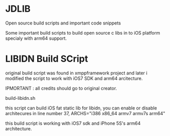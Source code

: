 JDLIB
=====

Open source build scripts and important code snippets

Some important build scripts to build open source c libs in to iOS platform specialy with arm64 support.

LIBIDN Build SCript
===================

original build script was found in xmppframework project and later i modified the script to work with iOS7 SDK and arm64 arcitecture.

IPMORTANT : all credits should go to original creator.

build-libidn.sh

this script can build iOS fat static lib for libidn, you can enable or disable architecures in line number 37, ARCHS="i386 x86_64 armv7 armv7s arm64"

this build script is working with iOS7 sdk and iPhone 5S's arm64 architecture.
